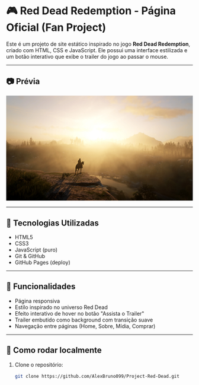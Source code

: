 # 🎮 Red Dead Redemption - Página Oficial (Fan Project)

Este é um projeto de site estático inspirado no jogo **Red Dead Redemption**, criado com HTML, CSS e JavaScript. Ele possui uma interface estilizada e um botão interativo que exibe o trailer do jogo ao passar o mouse.


---

## 📷 Prévia

![Preview do site](assets/images/Fundo.jpeg)

---

## 🔧 Tecnologias Utilizadas

- HTML5
- CSS3
- JavaScript (puro)
- Git & GitHub
- GitHub Pages (deploy)

---

## 🧠 Funcionalidades

- Página responsiva
- Estilo inspirado no universo Red Dead
- Efeito interativo de hover no botão "Assista o Trailer"
- Trailer embutido como background com transição suave
- Navegação entre páginas (Home, Sobre, Mídia, Comprar)

---

## 🚀 Como rodar localmente

1. Clone o repositório:
   ```bash
   git clone https://github.com/AlexBruno099/Project-Red-Dead.git
